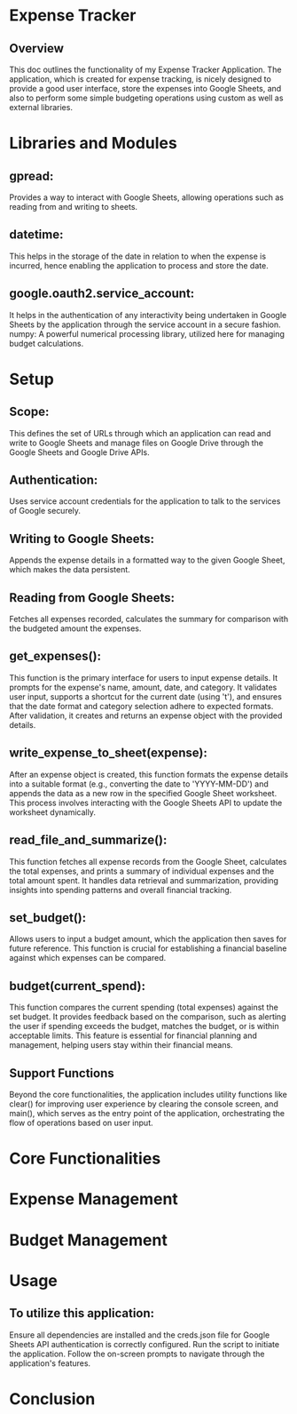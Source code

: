 # Expense Tracker 

## Overview

This doc outlines the functionality of my Expense Tracker Application. The application, which is created for expense tracking, is nicely designed to provide a good user interface, store the expenses into Google Sheets, and also to perform some simple budgeting operations using custom as well as external libraries.

# Libraries and Modules

## gpread: 

Provides a way to interact with Google Sheets, allowing operations such as reading from and writing to sheets.

## datetime: 

This helps in the storage of the date in relation to when the expense is incurred, hence enabling the application to process and store the date.

## google.oauth2.service_account: 

It helps in the authentication of any interactivity being undertaken in Google Sheets by the application through the service account in a secure fashion.
numpy: A powerful numerical processing library, utilized here for managing budget calculations.

# Setup

## Scope: 

This defines the set of URLs through which an application can read and write to Google Sheets and manage files on Google Drive through the Google Sheets and Google Drive APIs.

## Authentication: 

Uses service account credentials for the application to talk to the services of Google securely.

## Writing to Google Sheets:

Appends the expense details in a formatted way to the given Google Sheet, which makes the data persistent.

## Reading from Google Sheets:

Fetches all expenses recorded, calculates the summary for comparison with the budgeted amount the expenses.

## get_expenses(): 

This function is the primary interface for users to input expense details. It prompts for the expense's name, amount, date, and category. It validates user input, supports a shortcut for the current date (using 't'), and ensures that the date format and category selection adhere to expected formats. After validation, it creates and returns an expense object with the provided details.

## write_expense_to_sheet(expense): 

After an expense object is created, this function formats the expense details into a suitable format (e.g., converting the date to 'YYYY-MM-DD') and appends the data as a new row in the specified Google Sheet worksheet. This process involves interacting with the Google Sheets API to update the worksheet dynamically.

## read_file_and_summarize(): 

This function fetches all expense records from the Google Sheet, calculates the total expenses, and prints a summary of individual expenses and the total amount spent. It handles data retrieval and summarization, providing insights into spending patterns and overall financial tracking.

## set_budget(): 

Allows users to input a budget amount, which the application then saves for future reference. This function is crucial for establishing a financial baseline against which expenses can be compared.

## budget(current_spend): 

This function compares the current spending (total expenses) against the set budget. It provides feedback based on the comparison, such as alerting the user if spending exceeds the budget, matches the budget, or is within acceptable limits. This feature is essential for financial planning and management, helping users stay within their financial means.

## Support Functions

Beyond the core functionalities, the application includes utility functions like clear() for improving user experience by clearing the console screen, and main(), which serves as the entry point of the application, orchestrating the flow of operations based on user input.

# Core Functionalities

# Expense Management

# Budget Management

# Usage

## To utilize this application:

Ensure all dependencies are installed and the creds.json file for Google Sheets API authentication is correctly configured.
Run the script to initiate the application.
Follow the on-screen prompts to navigate through the application's features.

# Conclusion
